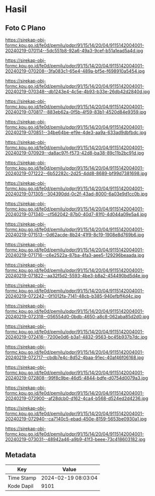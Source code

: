 # Hasil

## Foto C Plano

https://sirekap-obj-formc.kpu.go.id/fe0d/pemilu/pdpr/91/15/14/20/04/9115142004001-20240219-070114--5dc551b8-92a6-49a3-9cef-b51a1ead5a4d.jpg

https://sirekap-obj-formc.kpu.go.id/fe0d/pemilu/pdpr/91/15/14/20/04/9115142004001-20240219-070208--3fa083c1-65e4-489a-bf5e-f698910a5454.jpg

https://sirekap-obj-formc.kpu.go.id/fe0d/pemilu/pdpr/91/15/14/20/04/9115142004001-20240219-070348--db1243e4-4c5e-4b93-b33e-26db42d2840d.jpg

https://sirekap-obj-formc.kpu.go.id/fe0d/pemilu/pdpr/91/15/14/20/04/9115142004001-20240219-070817--883eb62a-0f5b-4f59-83b1-4520d84e9359.jpg

https://sirekap-obj-formc.kpu.go.id/fe0d/pemilu/pdpr/91/15/14/20/04/9115142004001-20240219-070851--34be64be-ef9e-4de3-aa9a-633ad9dbfbdc.jpg

https://sirekap-obj-formc.kpu.go.id/fe0d/pemilu/pdpr/91/15/14/20/04/9115142004001-20240219-070929--da8ac97f-f573-42d8-ba38-89c11b2bc91d.jpg

https://sirekap-obj-formc.kpu.go.id/fe0d/pemilu/pdpr/91/15/14/20/04/9115142004001-20240219-071222--6b52282c-2d25-4dd8-8689-bf99d7381698.jpg

https://sirekap-obj-formc.kpu.go.id/fe0d/pemilu/pdpr/91/15/14/20/04/9115142004001-20240219-071305--304390dd-0c2f-43ad-8000-6a03e9d1cc0b.jpg

https://sirekap-obj-formc.kpu.go.id/fe0d/pemilu/pdpr/91/15/14/20/04/9115142004001-20240219-071340--cf562042-87b0-40d7-81f0-4d044a09e5a4.jpg

https://sirekap-obj-formc.kpu.go.id/fe0d/pemilu/pdpr/91/15/14/20/04/9115142004001-20240219-071513--0d62acde-8b24-41f9-8c19-1908e8d769b6.jpg

https://sirekap-obj-formc.kpu.go.id/fe0d/pemilu/pdpr/91/15/14/20/04/9115142004001-20240219-071716--c6e2522a-87ba-4fa3-aee5-129296beaada.jpg

https://sirekap-obj-formc.kpu.go.id/fe0d/pemilu/pdpr/91/15/14/20/04/9115142004001-20240219-071822--aa32f5d2-5593-4be3-b8a2-454490bd5d4e.jpg

https://sirekap-obj-formc.kpu.go.id/fe0d/pemilu/pdpr/91/15/14/20/04/9115142004001-20240219-072242--0f1012fa-7141-48cb-b385-940efbff4d4c.jpg

https://sirekap-obj-formc.kpu.go.id/fe0d/pemilu/pdpr/91/15/14/20/04/9115142004001-20240219-072318--056554d0-0bdb-4650-a8c8-062aba85d2d0.jpg

https://sirekap-obj-formc.kpu.go.id/fe0d/pemilu/pdpr/91/15/14/20/04/9115142004001-20240219-072416--7200e0d6-b3a1-4832-9563-bc45b937b7dc.jpg

https://sirekap-obj-formc.kpu.go.id/fe0d/pemilu/pdpr/91/15/14/20/04/9115142004001-20240219-072717--cbdb7e4c-8d52-4baa-91ec-40af46f06168.jpg

https://sirekap-obj-formc.kpu.go.id/fe0d/pemilu/pdpr/91/15/14/20/04/9115142004001-20240219-072808--99f8c9be-46d5-4844-bdfe-d0754d0079a3.jpg

https://sirekap-obj-formc.kpu.go.id/fe0d/pemilu/pdpr/91/15/14/20/04/9115142004001-20240219-072900--af28dcb0-d162-4ca4-b568-d524ed2d4236.jpg

https://sirekap-obj-formc.kpu.go.id/fe0d/pemilu/pdpr/91/15/14/20/04/9115142004001-20240219-072940--ca7140c5-ebad-450e-8159-5653be0930a1.jpg

https://sirekap-obj-formc.kpu.go.id/fe0d/pemilu/pdpr/91/15/14/20/04/9115142004001-20240219-073031--48942a46-a9b9-41f3-beee-73c418603182.jpg


## Metadata

| Key        | Value               |
| ---------- | ------------------- |
| Time Stamp | 2024-02-19 08:03:04 |
| Kode Dapil | 9101                |



